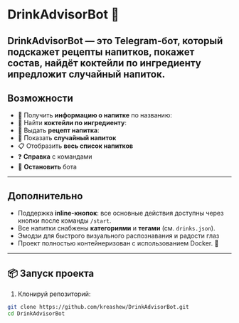 # DrinkAdvisorBot 🍹

**DrinkAdvisorBot** — это Telegram-бот, который подскажет рецепты напитков, покажет состав, найдёт коктейли по ингредиенту ипредложит случайный напиток. 
---

## Возможности

- 📖 Получить **информацию о напитке** по названию: 
- 🧪 Найти **коктейли по ингредиенту**: 
- 🍹 Выдать **рецепт напитка**: 
- 🎲 Показать **случайный напиток**
- 📋 Отобразить **весь список напитков**
- ❓ **Справка** с командами
- 🛑 **Остановить** бота

---

## Дополнительно

- Поддержка **inline-кнопок**: все основные действия доступны через кнопки после команды `/start`.
- Все напитки снабжены **категориями** и **тегами** (см. `drinks.json`).
- Эмодзи для быстрого визуального распознавания и радости глаз
- Проект полностью контейнеризован с использованием Docker. 🐳

---

## 📦 Запуск проекта

1. Клонируй репозиторий:

```bash
git clone https://github.com/kreashew/DrinkAdvisorBot.git
cd DrinkAdvisorBot
